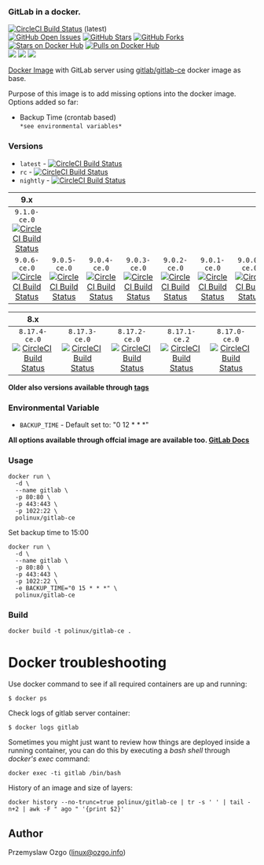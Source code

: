 ### GitLab in a docker.

[![CircleCI Build Status](https://img.shields.io/circleci/project/pozgo/docker-gitlab-ce/master.svg)](https://circleci.com/gh/pozgo/docker-gitlab-ce)  (latest)  
[![GitHub Open Issues](https://img.shields.io/github/issues/pozgo/docker-gitlab-ce.svg)](https://github.com/pozgo/docker-gitlab-ce/issues)
[![GitHub Stars](https://img.shields.io/github/stars/pozgo/docker-gitlab-ce.svg)](https://github.com/pozgo/docker-gitlab-ce)
[![GitHub Forks](https://img.shields.io/github/forks/pozgo/docker-gitlab-ce.svg)](https://github.com/pozgo/docker-gitlab-ce)  
[![Stars on Docker Hub](https://img.shields.io/docker/stars/polinux/gitlab-ce.svg)](https://hub.docker.com/r/polinux/gitlab-ce)
[![Pulls on Docker Hub](https://img.shields.io/docker/pulls/polinux/gitlab-ce.svg)](https://hub.docker.com/r/polinux/gitlab-ce)  
[![](https://images.microbadger.com/badges/version/polinux/gitlab-ce.svg)](http://microbadger.com/images/polinux/gitlab-ce)
[![](https://images.microbadger.com/badges/license/polinux/gitlab-ce.svg)](http://microbadger.com/images/polinux/gitlab-ce)
[![](https://images.microbadger.com/badges/image/polinux/gitlab-ce.svg)](http://microbadger.com/images/polinux/gitlab-ce)

[Docker Image](https://registry.hub.docker.com/u/polinux/gitlab-ce/) with GitLab server using [gitlab/gitlab-ce](https://hub.docker.com/r/gitlab/gitlab-ce) docker image as base.

Purpose of this image is to add missing options into the docker image.  
Options added so far:  
  - Backup Time (crontab based)  
  `*see environmental variables*`

### Versions

* `latest` - [![CircleCI Build Status](https://img.shields.io/circleci/project/pozgo/docker-gitlab-ce/master.svg)](https://circleci.com/gh/pozgo/docker-gitlab-ce)  
* `rc` - [![CircleCI Build Status](https://img.shields.io/circleci/project/pozgo/docker-gitlab-ce/rc.svg)](https://circleci.com/gh/pozgo/docker-gitlab-ce)  
* `nightly` - [![CircleCI Build Status](https://img.shields.io/circleci/project/pozgo/docker-gitlab-ce/nightly.svg)](https://circleci.com/gh/pozgo/docker-gitlab-ce)  


| 9.x |||||||
|:---:|:---:|:---:|:---:|:---:|:---:|:---:|
|`9.1.0-ce.0`</br>[![CircleCI Build Status](https://img.shields.io/circleci/project/pozgo/docker-gitlab-ce/9.1.0-ce.0.svg)](https://circleci.com/gh/pozgo/docker-gitlab-ce)|||||||
|`9.0.6-ce.0`</br>[![CircleCI Build Status](https://img.shields.io/circleci/project/pozgo/docker-gitlab-ce/9.0.6-ce.0.svg)](https://circleci.com/gh/pozgo/docker-gitlab-ce)|`9.0.5-ce.0`</br>[![CircleCI Build Status](https://img.shields.io/circleci/project/pozgo/docker-gitlab-ce/9.0.5-ce.0.svg)](https://circleci.com/gh/pozgo/docker-gitlab-ce)|`9.0.4-ce.0`</br>[![CircleCI Build Status](https://img.shields.io/circleci/project/pozgo/docker-gitlab-ce/9.0.4-ce.0.svg)](https://circleci.com/gh/pozgo/docker-gitlab-ce)|`9.0.3-ce.0`</br>[![CircleCI Build Status](https://img.shields.io/circleci/project/pozgo/docker-gitlab-ce/9.0.3-ce.0.svg)](https://circleci.com/gh/pozgo/docker-gitlab-ce)|`9.0.2-ce.0`</br>[![CircleCI Build Status](https://img.shields.io/circleci/project/pozgo/docker-gitlab-ce/9.0.2-ce.0.svg)](https://circleci.com/gh/pozgo/docker-gitlab-ce)|`9.0.1-ce.0`</br>[![CircleCI Build Status](https://img.shields.io/circleci/project/pozgo/docker-gitlab-ce/9.0.1-ce.0.svg)](https://circleci.com/gh/pozgo/docker-gitlab-ce)|`9.0.0-ce.0`</br>[![CircleCI Build Status](https://img.shields.io/circleci/project/pozgo/docker-gitlab-ce/9.0.0-ce.0.svg)](https://circleci.com/gh/pozgo/docker-gitlab-ce)|

| 8.x |||||
|:---:|:---:|:---:|:---:|:---:|
|`8.17.4-ce.0`</br>[![CircleCI Build Status](https://img.shields.io/circleci/project/pozgo/docker-gitlab-ce/8.17.4-ce.0.svg)](https://circleci.com/gh/pozgo/docker-gitlab-ce)|`8.17.3-ce.0`</br>[![CircleCI Build Status](https://img.shields.io/circleci/project/pozgo/docker-gitlab-ce/8.17.3-ce.0.svg)](https://circleci.com/gh/pozgo/docker-gitlab-ce)|`8.17.2-ce.0`</br>[![CircleCI Build Status](https://img.shields.io/circleci/project/pozgo/docker-gitlab-ce/8.17.2-ce.0.svg)](https://circleci.com/gh/pozgo/docker-gitlab-ce)|`8.17.1-ce.2`</br>[![CircleCI Build Status](https://img.shields.io/circleci/project/pozgo/docker-gitlab-ce/8.17.1-ce.2.svg)](https://circleci.com/gh/pozgo/docker-gitlab-ce)|`8.17.0-ce.0`</br>[![CircleCI Build Status](https://img.shields.io/circleci/project/pozgo/docker-gitlab-ce/8.17.0-ce.0.svg)](https://circleci.com/gh/pozgo/docker-gitlab-ce)|

**Older also versions available through [tags](https://hub.docker.com/r/polinux/gitlab-ce/tags/)**

### Environmental Variable

- `BACKUP_TIME` - Default set to: "0 12 * * *"  

**All options available through offcial image are available too. [GitLab Docs](https://docs.gitlab.com/omnibus/docker/)**

### Usage

    docker run \
      -d \
      --name gitlab \
      -p 80:80 \
      -p 443:443 \
      -p 1022:22 \
      polinux/gitlab-ce

Set backup time to 15:00

    docker run \
      -d \
      --name gitlab \
      -p 80:80 \
      -p 443:443 \
      -p 1022:22 \
      -e BACKUP_TIME="0 15 * * *" \
      polinux/gitlab-ce

### Build

    docker build -t polinux/gitlab-ce .

Docker troubleshooting
======================

Use docker command to see if all required containers are up and running:
```
$ docker ps
```

Check logs of gitlab server container:
```
$ docker logs gitlab
```

Sometimes you might just want to review how things are deployed inside a running
 container, you can do this by executing a _bash shell_ through _docker's
 exec_ command:
```
docker exec -ti gitlab /bin/bash
```

History of an image and size of layers:
```
docker history --no-trunc=true polinux/gitlab-ce | tr -s ' ' | tail -n+2 | awk -F " ago " '{print $2}'
```

## Author

Przemyslaw Ozgo (<linux@ozgo.info>)
